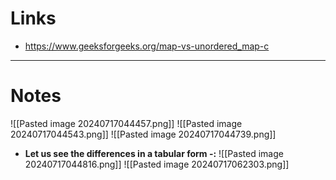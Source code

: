 # Links
- https://www.geeksforgeeks.org/map-vs-unordered_map-c
---
# Notes
![[Pasted image 20240717044457.png]]
![[Pasted image 20240717044543.png]]
![[Pasted image 20240717044739.png]]
- **Let us see the differences in a tabular form -:**
	![[Pasted image 20240717044816.png]]
![[Pasted image 20240717062303.png]]